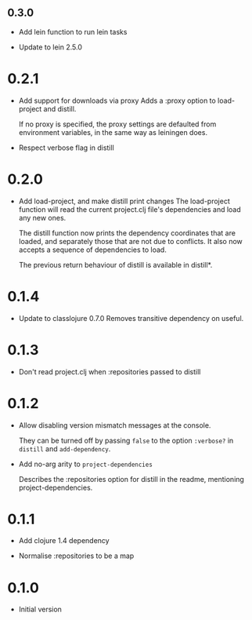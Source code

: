 ## 0.3.0

- Add lein function to run lein tasks

- Update to lein 2.5.0

# 0.2.1

- Add support for downloads via proxy
  Adds a :proxy option to load-project and distill.

  If no proxy is specified, the proxy settings are defaulted from
  environment variables, in the same way as leiningen does.

- Respect verbose flag in distill

# 0.2.0

- Add load-project, and make distill print changes
  The load-project function will read the current project.clj file's
  dependencies and load any new ones.

  The distill function now prints the dependency coordinates that are
  loaded, and separately those that are not due to conflicts.  It also now
  accepts a sequence of dependencies to load.

  The previous return behaviour of distill is available in distill*.

# 0.1.4

- Update to classlojure 0.7.0
  Removes transitive dependency on useful.

# 0.1.3

- Don't read project.clj when :repositories passed to distill

# 0.1.2

- Allow disabling version mismatch messages at the console.

  They can be turned off by passing `false` to the option `:verbose?` in
  `distill` and `add-dependency`.

- Add no-arg arity to `project-dependencies`

  Describes the :repositories option for distill in the readme, mentioning
  project-dependencies.


# 0.1.1

- Add clojure 1.4 dependency

- Normalise :repositories to be a map

# 0.1.0

- Initial version
